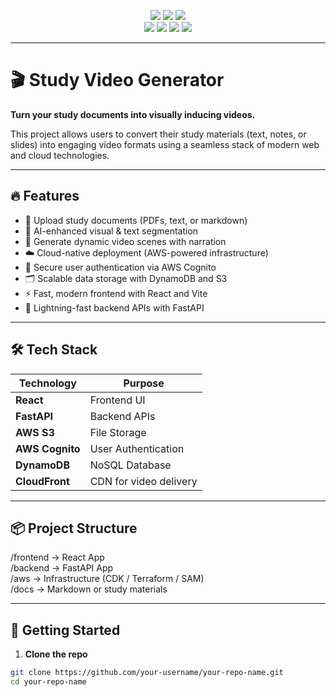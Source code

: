 <p align="center">
  <img src="https://img.shields.io/badge/built%20with-AWS-orange?style=for-the-badge&logo=amazonaws" />
  <img src="https://img.shields.io/badge/React-Frontend-61DAFB?style=for-the-badge&logo=react&logoColor=black" />
  <img src="https://img.shields.io/badge/FastAPI-Backend-009688?style=for-the-badge&logo=fastapi&logoColor=white" />
  <br />
  <img src="https://img.shields.io/badge/S3-Storage-orange?style=for-the-badge&logo=amazonaws&logoColor=white" />
  <img src="https://img.shields.io/badge/DynamoDB-Database-4053D6?style=for-the-badge&logo=amazon-dynamodb&logoColor=white" />
  <img src="https://img.shields.io/badge/Cognito-Auth-ED6C30?style=for-the-badge&logo=amazonaws&logoColor=white" />
  <img src="https://img.shields.io/badge/CloudFront-CDN-232F3E?style=for-the-badge&logo=amazonaws&logoColor=white" />
</p>

---

# 🎬 Study Video Generator

**Turn your study documents into visually inducing videos.**

This project allows users to convert their study materials (text, notes, or slides) into engaging video formats using a seamless stack of modern web and cloud technologies.

---

## 🔥 Features

- 📄 Upload study documents (PDFs, text, or markdown)
- 🧠 AI-enhanced visual & text segmentation
- 🎨 Generate dynamic video scenes with narration
- ☁️ Cloud-native deployment (AWS-powered infrastructure)
- 🔐 Secure user authentication via AWS Cognito
- 🗂️ Scalable data storage with DynamoDB and S3
- ⚡ Fast, modern frontend with React and Vite
- 🚀 Lightning-fast backend APIs with FastAPI

---

## 🛠️ Tech Stack

| Technology     | Purpose                    |
|----------------|----------------------------|
| **React**      | Frontend UI                |
| **FastAPI**    | Backend APIs               |
| **AWS S3**     | File Storage               |
| **AWS Cognito**| User Authentication        |
| **DynamoDB**   | NoSQL Database             |
| **CloudFront** | CDN for video delivery     |

---

## 📦 Project Structure

/frontend         → React App  
/backend          → FastAPI App  
/aws              → Infrastructure (CDK / Terraform / SAM)  
/docs             → Markdown or study materials  

---

## 🚀 Getting Started

1. **Clone the repo**

```bash
git clone https://github.com/your-username/your-repo-name.git
cd your-repo-name
